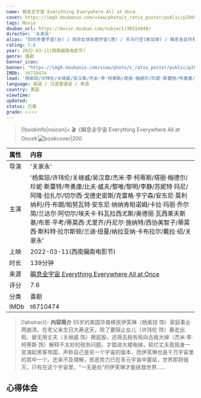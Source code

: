 ```yaml
---
name: 瞬息全宇宙 Everything Everywhere All at Once
cover: https://img9.doubanio.com/view/photo/s_ratio_poster/public/p2869765076.jpg
tags: Movie
douban_url: https://movie.douban.com/subject/30314848/
director: '关家永'
alias: "妈的多重宇宙(台) / 奇异女侠玩救宇宙(港) / 天马行空(新加坡) / 瞬息各处所有 / 全部世界同时一切"
rating: 7.6
year: 2022-03-11(西南偏南电影节)
genre: 喜剧
banner_icon: 
banner: "https://img9.doubanio.com/view/photo/s_ratio_poster/public/p2869765076.jpg"
IMDb:  t6710474
lead: '杨紫琼/许玮伦/关继威/吴汉章/杰米·李·柯蒂斯/塔丽·梅德尔/珍妮·斯蕾特/岑勇康/比夫·威夫/黎唯/黎明/李静/苏妮特·玛尼/阿隆·拉扎尔/切尔西·戈德史密斯/克雷格·亨宁森/安东尼·莫利纳利/丹·布朗/帕努瓦特·安东尼·纳纳肯帕诺姆/卡拉·玛丽·乔尔简/兰达尔·阿切尔/埃夫卡·科瓦拉西尤斯/奥德丽·瓦西莱夫斯基/布恩·平考/蒂莫西·尤里齐/丹尼尔·施纳特/西协美智子/蒂莫西·斯科特·拉尔斯顿/兰迪·纽曼/纳拉亚纳·卡布拉尔/戴拉·绍/关家永' 
language: 英语 / 汉语普通话 / 粤语 
country: 美国 
viewtime:
updated: 
status: 已看
grade: ⭐️⭐️⭐️⭐️
---
```

> [!bookinfo|noicon]+ 🎬《瞬息全宇宙 Everything Everywhere All at Once》
> ![bookcover|200](https://img9.doubanio.com/view/photo/s_ratio_poster/public/p2869765076.jpg)
>
| 属性 | 内容                                       |
|:---- |:------------------------------------------ |
| 导演 | '关家永'                         |
| 主演 | '杨紫琼/许玮伦/关继威/吴汉章/杰米·李·柯蒂斯/塔丽·梅德尔/珍妮·斯蕾特/岑勇康/比夫·威夫/黎唯/黎明/李静/苏妮特·玛尼/阿隆·拉扎尔/切尔西·戈德史密斯/克雷格·亨宁森/安东尼·莫利纳利/丹·布朗/帕努瓦特·安东尼·纳纳肯帕诺姆/卡拉·玛丽·乔尔简/兰达尔·阿切尔/埃夫卡·科瓦拉西尤斯/奥德丽·瓦西莱夫斯基/布恩·平考/蒂莫西·尤里齐/丹尼尔·施纳特/西协美智子/蒂莫西·斯科特·拉尔斯顿/兰迪·纽曼/纳拉亚纳·卡布拉尔/戴拉·绍/关家永'                             |
| 上映 | 2022-03-11(西南偏南电影节)                             |
| 时长 | 139分钟                   |
| 来源 | [瞬息全宇宙 Everything Everywhere All at Once](https://movie.douban.com/subject/30314848/) |
| 评分 | 7.6                           |
| 分类 | 喜剧                            |
| IMDb | t6710474                             | 

> [!abstract]- **内容简介**
>  55岁的美国华裔移民伊芙琳（杨紫琼 饰）家庭事业两崩溃。在老父亲生日大寿这天，除了要阻止女儿（许玮伦 饰）暴走出柜、替无用丈夫（关继威 饰）擦屁股，还得去税务局向古板大婶（杰米·李·柯蒂斯 饰）解释不太妙的税务问题。才踏进大楼电梯，软烂丈夫竟摇身一变演起黑客帝国，声称自己是另一个宇宙的版本，而伊芙琳也是千万宇宙里的其中一个。还来不及理解，邪恶势力已在多元宇宙中蔓延，世界即将毁灭，只有在这个宇宙里，“一无是处”的伊芙琳才能拯救世界……
>  
## 心得体会
